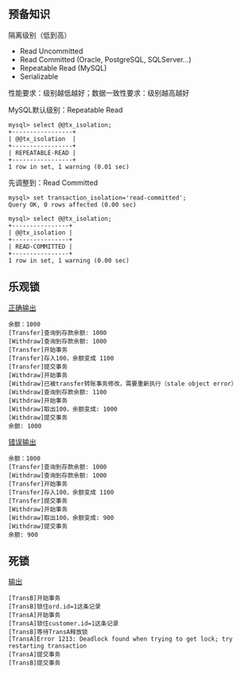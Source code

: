 预备知识
---
隔离级别（低到高）

- Read Uncommitted
- Read Committed (Oracle, PostgreSQL, SQLServer...)
- Repeatable Read (MySQL)
- Serializable

性能要求：级别越低越好；数据一致性要求：级别越高越好

MySQL默认级别：Repeatable Read

```
mysql> select @@tx_isolation;
+-----------------+
| @@tx_isolation  |
+-----------------+
| REPEATABLE-READ |
+-----------------+
1 row in set, 1 warning (0.01 sec)
```

先调整到：Read Committed

```
mysql> set transaction_isolation='read-committed';
Query OK, 0 rows affected (0.00 sec)

mysql> select @@tx_isolation;
+----------------+
| @@tx_isolation |
+----------------+
| READ-COMMITTED |
+----------------+
1 row in set, 1 warning (0.00 sec)
```

乐观锁
---

[正确输出](lock/optimistic/correct/main.go)

```
余额：1000
[Transfer]查询到存款余额: 1000
[Withdraw]查询到存款余额: 1000
[Transfer]开始事务
[Transfer]存入100，余额变成 1100
[Transfer]提交事务
[Withdraw]开始事务
[Withdraw]已被transfer转账事务修改，需要重新执行（stale object error）
[Withdraw]查询到存款余额: 1100
[Withdraw]开始事务
[Withdraw]取出100，余额变成: 1000
[Withdraw]提交事务
余额: 1000
```

[错误输出](lock/optimistic/incorrect/main.go)

```
余额：1000
[Transfer]查询到存款余额: 1000
[Withdraw]查询到存款余额: 1000
[Transfer]开始事务
[Transfer]存入100，余额变成 1100
[Transfer]提交事务
[Withdraw]开始事务
[Withdraw]取出100，余额变成: 900
[Withdraw]提交事务
余额: 900
```

死锁
---

[输出](lock/deal_lock/main.go)

```
[TransB]开始事务
[TransB]锁住ord.id=1这条记录
[TransA]开始事务
[TransA]锁住customer.id=1这条记录
[TransB]等待TransA释放锁
[TransA]Error 1213: Deadlock found when trying to get lock; try restarting transaction
[TransA]提交事务
[TransB]提交事务
```
